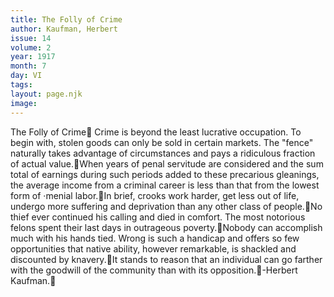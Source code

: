 ```yaml
---
title: The Folly of Crime
author: Kaufman, Herbert
issue: 14
volume: 2
year: 1917
month: 7
day: VI
tags:
layout: page.njk
image:
---
```

The Folly of Crime Crime is beyond the least lucrative occupation. To begin with, stolen goods can only be sold in certain markets. The "fence" naturally takes advantage of circumstances and pays a ridiculous fraction of actual value.When years of penal servitude are considered and the sum total of earnings during such periods added to these precarious gleanings, the average income from a criminal career is less than that from the lowest form of ·menial labor.In brief, crooks work harder, get less out of life, undergo more suffering and deprivation than any other class of people.No thief ever continued his calling and died in comfort. The most notorious felons spent their last days in outrageous poverty.Nobody can accomplish much with his hands tied. Wrong is such a handicap and offers so few opportunities that native ability, however remarkable, is shackled and discounted by knavery.It stands to reason that an individual can go farther with the goodwill of the community than with its opposition.-Herbert Kaufman.
